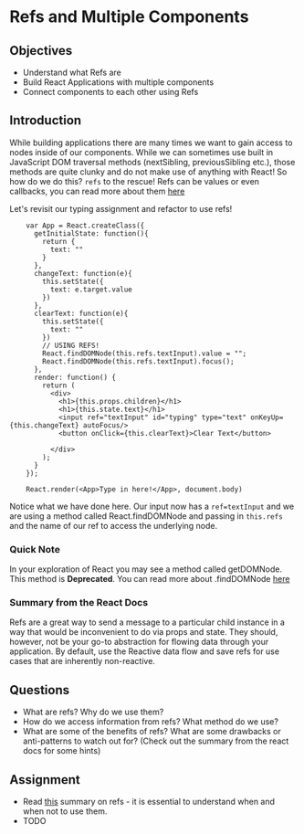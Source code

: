 # Refs and Multiple Components

## Objectives

- Understand what Refs are
- Build React Applications with multiple components
- Connect components to each other using Refs

## Introduction

While building applications there are many times we want to gain access to nodes inside of our components. While we can sometimes use built in JavaScript DOM traversal methods (nextSibling, previousSibling etc.), those methods are quite clunky and do not make use of anything with React! So how do we do this? `refs` to the rescue! Refs can be values or even callbacks, you can read more about them [here](https://facebook.github.io/react/docs/more-about-refs.html)

Let's revisit our typing assignment and refactor to use refs!

```
    var App = React.createClass({
      getInitialState: function(){
        return {
          text: ""
        }
      },
      changeText: function(e){
        this.setState({
          text: e.target.value
        })
      },
      clearText: function(e){
        this.setState({
          text: ""
        })
        // USING REFS!
        React.findDOMNode(this.refs.textInput).value = "";
        React.findDOMNode(this.refs.textInput).focus();
      },
      render: function() {
        return (
          <div>
            <h1>{this.props.children}</h1>
            <h1>{this.state.text}</h1>
            <input ref="textInput" id="typing" type="text" onKeyUp={this.changeText} autoFocus/>
            <button onClick={this.clearText}>Clear Text</button>

          </div>
        );
      }
    });

    React.render(<App>Type in here!</App>, document.body)
```

Notice what we have done here. Our input now has a `ref=textInput` and we are using a method called React.findDOMNode and passing in `this.refs` and the name of our ref to access the underlying node.

### Quick Note

In your exploration of React you may see a method called getDOMNode. This method is **Deprecated**. You can read more about .findDOMNode [here](https://facebook.github.io/react/docs/component-api.html)

### Summary from the React Docs

Refs are a great way to send a message to a particular child instance in a way that would be inconvenient to do via props and state. They should, however, not be your go-to abstraction for flowing data through your application. By default, use the Reactive data flow and save refs for use cases that are inherently non-reactive.

## Questions

* What are refs? Why do we use them?
* How do we access information from refs? What method do we use?
* What are some of the benefits of refs? What are some drawbacks or anti-patterns to watch out for? (Check out the summary from the react docs for some hints)

## Assignment

* Read [this](https://facebook.github.io/react/docs/more-about-refs.html#summary) summary on refs - it is essential to understand when and when not to use them.
* TODO